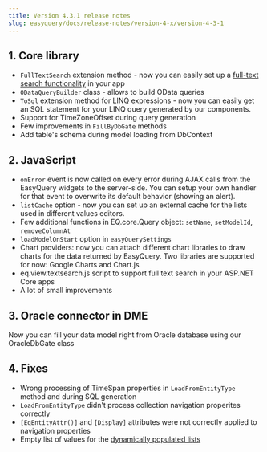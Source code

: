 ```yaml
---
title: Version 4.3.1 release notes
slug: easyquery/docs/release-notes/version-4-x/version-4-3-1
---
```



## 1. Core library

* `FullTextSearch` extension method - now you can easily set up a [full-text search functionality](https://youtu.be/0XQT6x0Ge08) in your app
* `ODataQueryBuilder` class - allows to build OData queries
* `ToSql` extension method for LINQ expressions - now you can easily get an SQL statement for your LINQ query generated by our components.
* Support for TimeZoneOffset during query generation
* Few improvements in `FillByDbGate` methods
* Add table's schema during model loading from DbContext 

## 2. JavaScript
 
* `onError` event is now called on every error during AJAX calls from the EasyQuery widgets to the server-side. You can setup your own handler for that event to overwrite its default behavior (showing an alert). 
* `listCache` option - now you can set up an external cache for the lists used in different values editors.
* Few additional functions in EQ.core.Query object: `setName`, `setModelId`, `removeColumnAt`
* `loadModelOnStart` option in `easyQuerySettings`
* Chart providers: now you can attach different chart libraries to draw charts for the data returned by EasyQuery. Two libraries are supported for now: Google Charts and Chart.js
* eq.view.textsearch.js script to support full text search in your ASP.NET Core apps
* A lot of small improvements

## 3. Oracle connector in DME

Now you can fill your data model right from Oracle database using our OracleDbGate class

## 4. Fixes

* Wrong processing of TimeSpan properties in `LoadFromEntityType` method and during SQL generation
* `LoadFromEntityType` didn't process collection navigation properites correctly
*  `[EqEntityAttr()]` and `[Display]` attributes were not correctly applied to navigation properties
*  Empty list of values for the [dynamically populated lists](//$aid/88ca9173-d3de-4648-a33d-78ddf8a93e45)